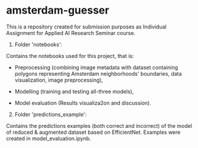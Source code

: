 # amsterdam-guesser
This is a repository created for submission purposes as Individual Assignment for Applied AI Research Seminar course.


1. Folder 'notebooks':

Contains the notebooks used for this project, that is:

- Preprocessing (combining image metadata with dataset containing polygons representing Amsterdam neighborhoods' boundaries, data visualization, image preprocessing),
  
- Modelling (training and testing all-three models),
  
- Model evaluation (Results visualiza2on and discussion).
  
2. Folder 'predictions_example':
   
Contains the predictions examples (both correct and incorrect) of the model of reduced & augmented dataset based on EfficientNet. Examples were created in model_evaluation.ipynb.
